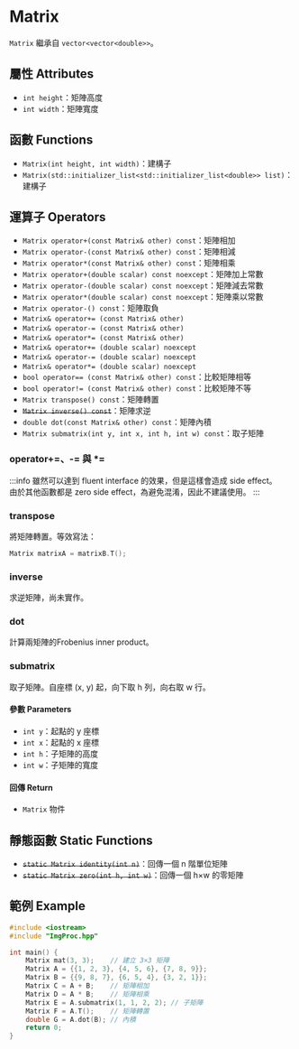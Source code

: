 # Matrix

`Matrix` 繼承自 `vector<vector<double>>`。

## 屬性 Attributes

+ `int height`：矩陣高度
+ `int width`：矩陣寬度

## 函數 Functions

+ `Matrix(int height, int width)`：建構子
+ `Matrix(std::initializer_list<std::initializer_list<double>> list)`：建構子

## 運算子 Operators

+ `Matrix operator+(const Matrix& other) const`：矩陣相加
+ `Matrix operator-(const Matrix& other) const`：矩陣相減
+ `Matrix operator*(const Matrix& other) const`：矩陣相乘
+ `Matrix operator+(double scalar) const noexcept`：矩陣加上常數
+ `Matrix operator-(double scalar) const noexcept`：矩陣減去常數
+ `Matrix operator*(double scalar) const noexcept`：矩陣乘以常數
+ `Matrix operator-() const`：矩陣取負
+ `Matrix& operator+= (const Matrix& other)`
+ `Matrix& operator-= (const Matrix& other)`
+ `Matrix& operator*= (const Matrix& other)`
+ `Matrix& operator+= (double scalar) noexcept`
+ `Matrix& operator-= (double scalar) noexcept`
+ `Matrix& operator*= (double scalar) noexcept`
+ `bool operator== (const Matrix& other) const`：比較矩陣相等
+ `bool operator!= (const Matrix& other) const`：比較矩陣不等
+ `Matrix transpose() const`：矩陣轉置
+ ~~`Matrix inverse() const`~~：矩陣求逆
+ `double dot(const Matrix& other) const`：矩陣內積
+ `Matrix submatrix(int y, int x, int h, int w) const`：取子矩陣

### operator+=、-= 與 *=

:::info
雖然可以達到 fluent interface 的效果，但是這樣會造成 side effect。  
由於其他函數都是 zero side effect，為避免混淆，因此不建議使用。
:::

### transpose

將矩陣轉置。等效寫法：
    
```cpp
Matrix matrixA = matrixB.T();
```

### inverse

求逆矩陣，尚未實作。

### dot

計算兩矩陣的Frobenius inner product。

### submatrix

取子矩陣。自座標 (x, y) 起，向下取 h 列，向右取 w 行。

#### 參數 Parameters

+ `int y`：起點的 y 座標
+ `int x`：起點的 x 座標
+ `int h`：子矩陣的高度
+ `int w`：子矩陣的寬度

#### 回傳 Return

+ `Matrix` 物件

## 靜態函數 Static Functions

+ ~~`static Matrix identity(int n)`~~：回傳一個 n 階單位矩陣
+ ~~`static Matrix zero(int h, int w)`~~：回傳一個 h×w 的零矩陣

## 範例 Example
    
```cpp
#include <iostream>
#include "ImgProc.hpp"

int main() {
    Matrix mat(3, 3);    // 建立 3×3 矩陣
    Matrix A = {{1, 2, 3}, {4, 5, 6}, {7, 8, 9}};
    Matrix B = {{9, 8, 7}, {6, 5, 4}, {3, 2, 1}};
    Matrix C = A + B;    // 矩陣相加
    Matrix D = A * B;    // 矩陣相乘
    Matrix E = A.submatrix(1, 1, 2, 2); // 子矩陣
    Matrix F = A.T();    // 矩陣轉置
    double G = A.dot(B); // 內積
    return 0;
}
```
